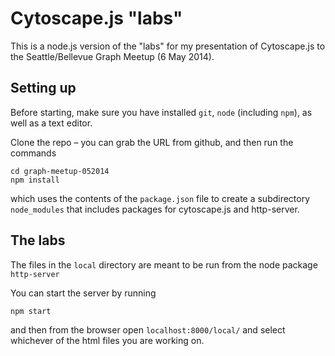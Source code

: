 # Cytoscape.js "labs"

This is a node.js version of the "labs" for my presentation of Cytoscape.js to
the Seattle/Bellevue Graph Meetup (6 May 2014).

## Setting up

Before starting, make sure you have installed `git`, `node` (including `npm`),
as well as a text editor.

Clone the repo – you can grab the URL from github, and then run the commands

    cd graph-meetup-052014
    npm install

which uses the contents of the `package.json` file to create a subdirectory
`node_modules` that includes packages for cytoscape.js and http-server.

## The labs

The files in the `local` directory are meant to be run from the node package
`http-server`

You can start the server by running

    npm start

and then from the browser open `localhost:8000/local/` and select whichever of
the html files you are working on.
